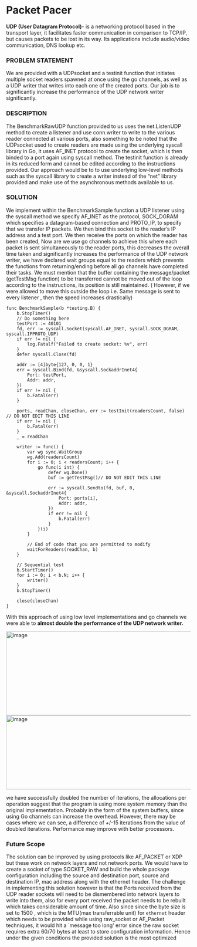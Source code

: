 # Packet Pacer

**UDP (User Datagram Protocol)**- is a networking protocol based in the transport layer, it facilitates faster communication in comparison to TCP/IP, but causes packets to be lost in its way. Its applications include audio/video communication, DNS lookup etc.

### PROBLEM STATEMENT
We are provided with a UDPsocket and a testinit function that initiates multiple socket readers spawned at once using the go channels, as well as a UDP writer that writes into each one of the created ports. Our job is to significantly increase the performance of the UDP network writer significantly.
### DESCRIPTION
The BenchmarkRawUDP function provided to us uses the net.ListenUDP method to create a listener and use conn.writer to write to the various reader connected at various ports, also something to be noted that the UDPsocket used to create readers are made using the underlying syscall library in Go, it uses AF_INET protocol to create the socket, which is then binded to a port again using syscall method. The testinit function is already in its reduced form and cannot be edited according to the instructions provided.
Our approach would be to to use underlying low-level methods such as the syscall library to create a writer instead of the “net” library provided and make use of the asynchronous methods available to us.

### SOLUTION  
We implement within the BenchmarkSample function a UDP listener using the syscall method we specify AF_INET as the protocol, SOCK_DGRAM which specifies a datagram-based connection and PROTO_IP, to specify that we transfer IP packets. We then bind this socket to the reader’s IP address and a test port.
We then receive the ports on which the reader has been created, Now are we use go channels to achieve this where each packet is sent simultaneously to the reader ports, this decreases the overall time taken and significantly increases the performance of the UDP network writer, we have declared wait groups equal to the readers which prevents the functions from returning/ending before all go channels have completed their tasks. 
We must mention that the buffer containing the message/packet (getTestMsg function) to be transferred cannot be moved out of the loop according to the instructions, its position is still maintained. ( However, if we were allowed to move this outside the loop i.e. Same message is sent to every listener , then the speed increases drastically)

```
func BenchmarkSample(b *testing.B) {
    b.StopTimer()
    // Do something here
    testPort := 40101
    fd, err := syscall.Socket(syscall.AF_INET, syscall.SOCK_DGRAM, syscall.IPPROTO_UDP)
    if err != nil {
        log.Fatalf("Failed to create socket: %v", err)
    }
    defer syscall.Close(fd)

    addr := [4]byte{127, 0, 0, 1}
    err = syscall.Bind(fd, &syscall.SockaddrInet4{
        Port: testPort,
        Addr: addr,
    })
    if err != nil {
        b.Fatal(err)
    }

    ports, readChan, closeChan, err := testInit(readersCount, false) // DO NOT EDIT THIS LINE
    if err != nil {
        b.Fatal(err)
    }
    _ = readChan

    writer := func() {
        var wg sync.WaitGroup
        wg.Add(readersCount)
        for i := 0; i < readersCount; i++ {
            go func(i int) {
                defer wg.Done()
                buf := getTestMsg()// DO NOT EDIT THIS LINE

                err := syscall.Sendto(fd, buf, 0, &syscall.SockaddrInet4{
                    Port: ports[i],
                    Addr: addr,
                })
                if err != nil {
                    b.Fatal(err)
                }
            }(i)
        }

        // End of code that you are permitted to modify
        waitForReaders(readChan, b)
    }

    // Sequential test
    b.StartTimer()
    for i := 0; i < b.N; i++ {
        writer()
    }
    b.StopTimer()

    close(closeChan)
}

```

With this approach of using low level implementations and go channels we were able to **almost double the performance of the UDP network writer.**

<img width="1012" height="229" alt="image" src="https://github.com/user-attachments/assets/760bcda5-98c2-4bef-880b-64e13f708936" />


<img width="1012" height="202" alt="image" src="https://github.com/user-attachments/assets/0003cde3-86f7-47dc-8aee-1452971c45ea" />

we have successfully doubled the number of iterations, the allocations per operation suggest that the program is using more system memory than the original implementation. Probably in the form of the system buffers, since using Go channels can increase the overhead.
However, there may be cases where we can see, a difference of +/-15 iterations from the value of doubled iterations. Performance may improve with better processors.

### Future Scope
The solution can be improved by using protocols like AF_PACKET or XDP but these work on network layers and not network ports. We would have to create a socket of type SOCKET_RAW and build the whole package configuration including the source and destination port, source and destination IP, mac address along with the ethernet header. 
The challenge in implementing this solution however is that the Ports received from the UDP reader sockets will need to be dismembered into network layers to write into them, also for every port received the packet needs to be rebuilt which takes considerable amount of time.
Also since since the byte size is set to 1500 , which is the MTU(max transferrable unit) for `ethernet` header which needs to be provided while using raw_socket or AF_Packet techniques, it would hit a `message too long’ error since the raw socket requires extra 60/70 bytes at least to store configuration information.
Hence under the given conditions the provided solution is the most optimized


